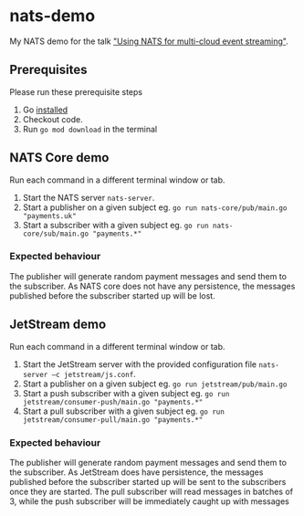 # nats-demo
My NATS demo for the talk ["Using NATS for multi-cloud event streaming"](https://www.youtube.com/watch?v=AhnL5addsVo).

## Prerequisites

Please run these prerequisite steps
1. Go [installed](https://go.dev/doc/install)
1. Checkout code. 
1. Run `go mod download` in the terminal

## NATS Core demo
Run each command in a different terminal window or tab.
1. Start the NATS server `nats-server`. 
1. Start a publisher on a given subject eg. `go run nats-core/pub/main.go "payments.uk"`
1. Start a subscriber with a given subject eg. `go run nats-core/sub/main.go "payments.*"`

### Expected behaviour
The publisher will generate random payment messages and send them to the subscriber. As NATS core does not have any persistence, the messages published before the subscriber started up will be lost.

## JetStream demo
Run each command in a different terminal window or tab.
1. Start the JetStream server with the provided configuration file `nats-server –c jetstream/js.conf`. 
1. Start a publisher on a given subject eg. `go run jetstream/pub/main.go`
1. Start a push subscriber with a given subject eg. `go run jetstream/consumer-push/main.go "payments.*"`
1. Start a pull subscriber with a given subject eg. `go run jetstream/consumer-pull/main.go "payments.*"`

### Expected behaviour
The publisher will generate random payment messages and send them to the subscriber. As JetStream does have persistence, the messages published before the subscriber started up will be sent to the subscribers once they are started. The pull subscriber will read messages in batches of 3, while the push subscriber will be immediately caught up with messages 
